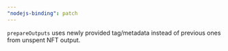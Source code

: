 ```yaml
---
"nodejs-binding": patch
---
```


`prepareOutputs` uses newly provided tag/metadata instead of previous ones from unspent NFT output.
